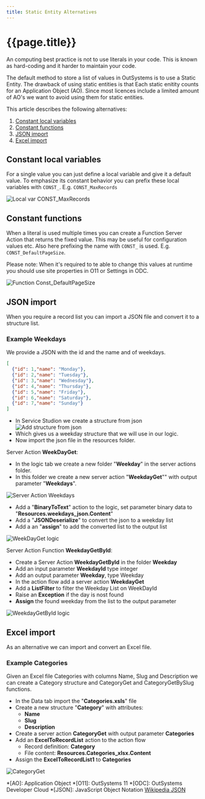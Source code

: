 ```yaml
---
title: Static Entity Alternatives
---
```

# {{page.title}}

An computing best practice is not to use literals in your code. This is known as hard-coding and it harder to maintain your code.

The default method to store a list of values in OutSystems is to use a Static Entity. The drawback of using static entities is that Each static enitity counts for an Application Object (AO). Since most licences include a limited amount of AO's we want to avoid using them for static entities.

This article describes the following alternatives:

1. [Constant local variables](#constant-local-variables)
1. [Constant functions](#constant-functions)
1. [JSON import](#json-import)
1. [Excel import](#excel-import)

## Constant local variables

For a single value you can just define a local variable and give it a default value. To emphasize its constant behavior you can prefix these local variables with `CONST_`. E.g. `CONST_MaxRecords`

![Local var CONST_MaxRecords](/how-to/images/LocalVarCONST_MaxRecords.png)

## Constant functions

When a literal is used multiple times you can create a Function Server Action that returns the fixed value. This may be useful for configuration values etc. Also here prefixing the name with `CONST_` is used. E.g. `CONST_DefaultPageSize`.

Please note: When it's required to te able to change this values at runtime you should use site properties in O11 or Settings in ODC.

![Function Const_DefaultPageSize](/how-to/images/Function_Const_DefaultPageSize.png)

## JSON import

When you require a record list you can import a JSON file and convert it to a structure list.

### Example Weekdays

We provide a JSON with the id and the name and of weekdays.

```json
[
  {"id": 1,"name": "Monday"},
  {"id": 2,"name": "Tuesday"},
  {"id": 3,"name": "Wednesday"},
  {"id": 4,"name": "Thursday"},
  {"id": 5,"name": "Friday"},
  {"id": 6,"name": "Saturday"},
  {"id": 7,"name": "Sunday"}
]
```

* In Service Studion we create a structure from json
![Add structure from json](/how-to/images/AddStructureFromJSon.png)
* Which gives us a weekday structure that we will use in our logic.
* Now import the json file in the resources folder.

Server Action **WeekDayGet**:

* In the logic tab we create a new folder "**Weekday**" in the server actions folder.
* In this folder we create a new server action "**WeekdayGet**"" with output parameter "**Weekdays**".

![Server Action Weekdays](/how-to/images/SA_Weekdays.png)

* Add a "**BinaryToText**" action to the logic, set parameter binary data to "**Resources.weekdays_json.Content**"
* Add a "**JSONDeserialize**" to convert the json to a weekday list
* Add a an "**assign**" to add the converted list to the output list

![WeekDayGet logic](/how-to/images/WeekDayGetLogic.png)

Server Action Function **WeekdayGetById**:

* Create a Server Action **WeekdayGetById** in the folder **Weekday**
* Add an input parameter **WeekdayId** type integer
* Add an output parameter **Weekday**, type Weekday
* In the action flow add a server action **WeekdayGet**
* Add a **ListFilter** to filter the Weekday List on WeekDayId
* Raise an **Exception** if the day is nost found
* **Assign** the found weekday from the list to the output parameter

![WeekdayGetById logic](/how-to/images/WeekDayGetById.png)

## Excel import

As an alternative we can import and convert an Excel file.

### Example Categories

Given an Excel file Categories with columns Name, Slug and Description we can create a Category structure and CategoryGet and CategoryGetBySlug functions.

* In the Data tab import the "**Categories.xsls**" file
* Create a new structure "**Category**" with attributes:
    * **Name**
    * **Slug**
    * **Description**
* Create a server action **CategoryGet** with output parameter **Categories**
* Add an **ExcelToRecordList** action to the action flow
    * Record definition: **Category**
    * File content: **Resources.Categories_xlsx.Content**
* Assign the **ExcelToRecordList1** to **Categories**

![CategoryGet](/how-to/images/CategoryGet.png)

*[AO]: Application Object
*[O11]: OutSystems 11
*[ODC]: OutSystems Developer Cloud
*[JSON]: JavaScript Object Notation [Wikipedia JSON](https://en.wikipedia.org/wiki/JSON)